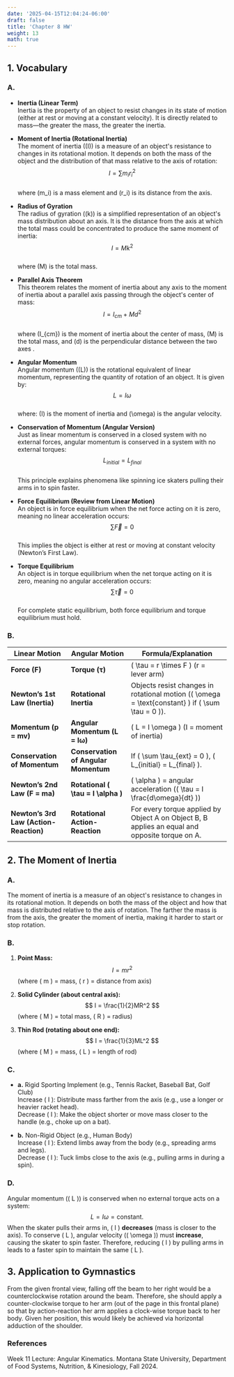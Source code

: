 ```yaml
---
date: '2025-04-15T12:04:24-06:00'
draft: false
title: 'Chapter 8 HW'
weight: 13
math: true
---
```


## 1. Vocabulary

### A.

- **Inertia (Linear Term)**  
Inertia is the property of an object to resist changes in its state of motion (either at rest or moving at a constant velocity). It is directly related to mass—the greater the mass, the greater the inertia.

- **Moment of Inertia (Rotational Inertia)**  
The moment of inertia (\(I\)) is a measure of an object's resistance to changes in its rotational motion. It depends on both the mass of the object and the distribution of that mass relative to the axis of rotation:  
$$ I = \sum m_i r_i^2 $$  
where \(m_i\) is a mass element and \(r_i\) is its distance from the axis.

- **Radius of Gyration**  
The radius of gyration (\(k\)) is a simplified representation of an object's mass distribution about an axis. It is the distance from the axis at which the total mass could be concentrated to produce the same moment of inertia:  
$$ I = M k^2 $$  
where \(M\) is the total mass.

- **Parallel Axis Theorem**  
This theorem relates the moment of inertia about any axis to the moment of inertia about a parallel axis passing through the object's center of mass:  
$$ I = I_{cm} + M d^2 $$  
where \(I_{cm}\) is the moment of inertia about the center of mass, \(M\) is the total mass, and \(d\) is the perpendicular distance between the two axes . 

- **Angular Momentum**  
Angular momentum (\(L\)) is the rotational equivalent of linear momentum, representing the quantity of rotation of an object. It is given by:  
$$ L = I \omega $$  
where: \(I\) is the moment of inertia and \(\omega\) is the angular velocity.

- **Conservation of Momentum (Angular Version)**  
Just as linear momentum is conserved in a closed system with no external forces, angular momentum is conserved in a system with no external torques:  
$$ L_{initial} = L_{final} $$  
This principle explains phenomena like spinning ice skaters pulling their arms in to spin faster.

- **Force Equilibrium (Review from Linear Motion)**  
An object is in force equilibrium when the net force acting on it is zero, meaning no linear acceleration occurs:  
$$ \sum \vec{F} = 0 $$  
This implies the object is either at rest or moving at constant velocity (Newton’s First Law).

- **Torque Equilibrium**  
An object is in torque equilibrium when the net torque acting on it is zero, meaning no angular acceleration occurs:  
$$ \sum \vec{\tau} = 0 $$  
For complete static equilibrium, both force equilibrium and torque equilibrium must hold.

### B.

| **Linear Motion**               | **Angular Motion**                     | **Formula/Explanation**                          |
|----------------------------------|----------------------------------------|------------------------------------------------|
| **Force (F)**                | **Torque (τ)**                        | \( \tau = r \times F \) (r = lever arm)       |
| **Newton’s 1st Law (Inertia)** | **Rotational Inertia**               | Objects resist changes in rotational motion (\( \omega = \text{constant} \) if \( \sum \tau = 0 \)). |
| **Momentum (p = mv)**         | **Angular Momentum (L = Iω)**         | \( L = I \omega \) (I = moment of inertia)     |
| **Conservation of Momentum**  | **Conservation of Angular Momentum**  | If \( \sum \tau_{ext} = 0 \), \( L_{initial} = L_{final} \). |
| **Newton’s 2nd Law (F = ma)** | **Rotational \( \tau = I \alpha \)**  | \( \alpha \) = angular acceleration (\( \tau = I \frac{d\omega}{dt} \)) |
| **Newton’s 3rd Law (Action-Reaction)** | **Rotational Action-Reaction** | For every torque applied by Object A on Object B, B applies an equal and opposite torque on A. |

## 2. The Moment of Inertia

### A.
The moment of inertia is a measure of an object's resistance to changes in its rotational motion. It depends on both the mass of the object and how that mass is distributed relative to the axis of rotation. The farther the mass is from the axis, the greater the moment of inertia, making it harder to start or stop rotation.

### B.
1. **Point Mass:**  
   $$
   I = mr^2
   $$
   (where \( m \) = mass, \( r \) = distance from axis)  

2. **Solid Cylinder (about central axis):**  
   $$
   I = \frac{1}{2}MR^2
   $$
   (where \( M \) = total mass, \( R \) = radius)  

3. **Thin Rod (rotating about one end):**  
   $$
   I = \frac{1}{3}ML^2
   $$
   (where \( M \) = mass, \( L \) = length of rod)  

### C.

- **a.** Rigid Sporting Implement (e.g., Tennis Racket, Baseball Bat, Golf Club)  
Increase \( I \): Distribute mass farther from the axis (e.g., use a longer or heavier racket head).  
Decrease \( I \): Make the object shorter or move mass closer to the handle (e.g., choke up on a bat).  

- **b.** Non-Rigid Object (e.g., Human Body)  
Increase \( I \): Extend limbs away from the body (e.g., spreading arms and legs).  
Decrease \( I \): Tuck limbs close to the axis (e.g., pulling arms in during a spin).

### D.
Angular momentum (\( L \)) is conserved when no external torque acts on a system:  
$$
L = I \omega = \text{constant}.
$$
When the skater pulls their arms in, \( I \) **decreases** (mass is closer to the axis). To conserve \( L \), angular velocity (\( \omega \)) must **increase**, causing the skater to spin faster. Therefore, reducing \( I \) by pulling arms in leads to a faster spin to maintain the same \( L \).

## 3. Application to Gymnastics

From the given frontal view, falling off the beam to her right would be a counterclockwise rotation around the beam. Therefore, she should apply a counter-clockwise torque to her arm (out of the page in this frontal plane) so that by action-reaction her arm applies a clock-wise torque back to her body. Given her position, this would likely be achieved via horizontal adduction of the shoulder.


### References
Week 11 Lecture: Angular Kinematics. Montana State University, Department of Food Systems, Nutrition, & Kinesiology, Fall 2024.

